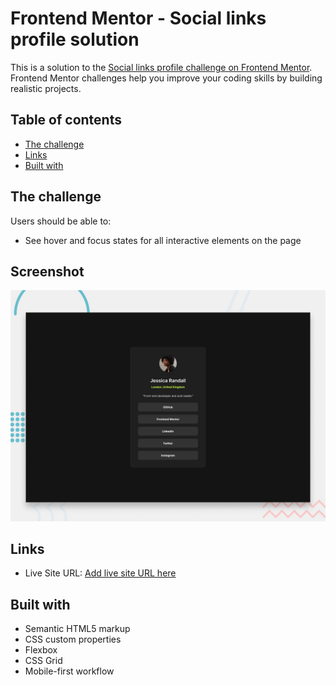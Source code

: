 # Frontend Mentor - Social links profile solution

This is a solution to the [Social links profile challenge on Frontend Mentor](https://www.frontendmentor.io/challenges/social-links-profile-UG32l9m6dQ). Frontend Mentor challenges help you improve your coding skills by building realistic projects.

## Table of contents

- [The challenge](#the-challenge)
- [Links](#links)
- [Built with](#built-with)

## The challenge

Users should be able to:

- See hover and focus states for all interactive elements on the page

## Screenshot

![](./preview.jpg)

## Links

- Live Site URL: [Add live site URL here](https://thiago-neves.github.io/social-links-profile/)

## Built with

- Semantic HTML5 markup
- CSS custom properties
- Flexbox
- CSS Grid
- Mobile-first workflow
